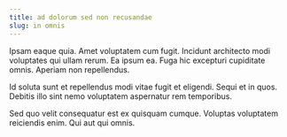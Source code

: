 ```yaml
---
title: ad dolorum sed non recusandae
slug: in omnis
---
```


Ipsam eaque quia. Amet voluptatem cum fugit. Incidunt architecto modi voluptates qui ullam rerum. Ea ipsum ea. Fuga hic excepturi cupiditate omnis. Aperiam non repellendus.

Id soluta sunt et repellendus modi vitae fugit et eligendi. Sequi et in quos. Debitis illo sint nemo voluptatem aspernatur rem temporibus.

Sed quo velit consequatur est ex quisquam cumque. Voluptas voluptatem reiciendis enim. Qui aut qui omnis.
